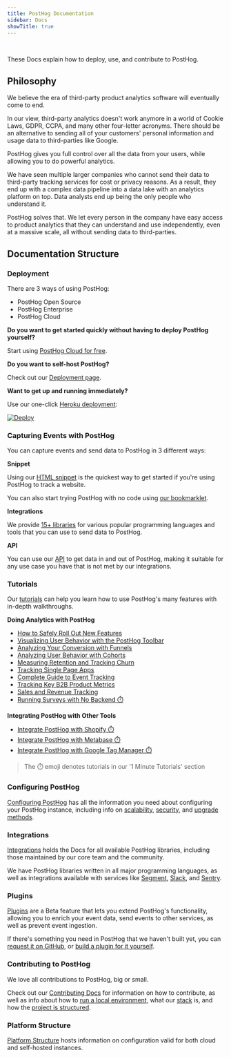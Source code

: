 ```yaml
---
title: PostHog Documentation
sidebar: Docs
showTitle: true
---
```


<br />

These Docs explain how to deploy, use, and contribute to PostHog.

## Philosophy

We believe the era of third-party product analytics software will eventually come to end.

In our view, third-party analytics doesn't work anymore in a world of Cookie Laws, GDPR, CCPA, and many other four-letter acronyms. There should be an alternative to sending all of your customers' personal information and usage data to third-parties like Google.

PostHog gives you full control over all the data from your users, while allowing you to do powerful analytics.

We have seen multiple larger companies who cannot send their data to third-party tracking services for cost or privacy reasons. As a result, they end up with a complex data pipeline into a data lake with an analytics platform on top. Data analysts end up being the only people who understand it.

PostHog solves that. We let every person in the company have easy access to product analytics that they can understand and use independently, even at a massive scale, all without sending data to third-parties.

## Documentation Structure

### Deployment

There are 3 ways of using PostHog:

* PostHog Open Source
* PostHog Enterprise
* PostHog Cloud

**Do you want to get started quickly without having to deploy PostHog yourself?**

Start using [PostHog Cloud for free](https://app.posthog.com).

**Do you want to self-host PostHog?**

Check out our [Deployment page](/docs/deployment).

**Want to get up and running immediately?** 

Use our one-click [Heroku deployment](/docs/deployment/deploy-heroku):

[![Deploy](https://www.herokucdn.com/deploy/button.svg)](https://heroku.com/deploy?template=https://github.com/posthog/posthog)

### Capturing Events with PostHog

You can capture events and send data to PostHog in 3 different ways:

**Snippet**

Using our [HTML snippet](/docs/deployment/snippet-installation) is the quickest way to get started if you're using PostHog to track a website. 

You can also start trying PostHog with no code using [our bookmarklet](/docs/deployment/snippet-installation#get-started-with-no-code).

**Integrations**

We provide [15+ libraries](/docs/libraries) for various popular programming languages and tools that you can use to send data to PostHog. 

**API**

You can use our [API](/docs/api/overview) to get data in and out of PostHog, making it suitable for any use case you have that is not met by our integrations. 

### Tutorials

Our [tutorials](/docs/tutorials) can help you learn how to use PostHog's many features with in-depth walkthroughs. 

**Doing Analytics with PostHog**

- [How to Safely Roll Out New Features](/docs/tutorials/feature-flags)
- [Visualizing User Behavior with the PostHog Toolbar](/docs/tutorials/toolbar)
- [Analyzing Your Conversion with Funnels](/docs/tutorials/funnels)
- [Analyzing User Behavior with Cohorts](/docs/tutorials/cohorts)
- [Measuring Retention and Tracking Churn](/docs/tutorials/retention)
- [Tracking Single Page Apps](/docs/tutorials/spa)
- [Complete Guide to Event Tracking](/docs/tutorials/actions)
- [Tracking Key B2B Product Metrics](/docs/tutorials/b2b)
- [Sales and Revenue Tracking](/docs/tutorials/revenue)
- [Running Surveys with No Backend ⏱️](/docs/tutorials/1-minute/survey)

**Integrating PostHog with Other Tools**

- [Integrate PostHog with Shopify ⏱️](/docs/tutorials/1-minute/integrate-with-shopify) 
- [Integrate PostHog with Metabase ⏱️](/docs/tutorials/1-minute/integrate-with-metabase) 
- [Integrate PostHog with Google Tag Manager ⏱️](/docs/tutorials/1-minute/integrate-with-gtm) 

> The ⏱️ emoji denotes tutorials in our '1 Minute Tutorials' section


### Configuring PostHog

[Configuring PostHog](/docs/configuring-posthog) has all the information you need about configuring your PostHog instance, including info on [scalability](/docs/configuring-posthog/scaling-posthog), [security](/docs/configuring-posthog/securing-posthog), and [upgrade methods](/docs/configuring-posthog/upgrading-posthog).

### Integrations

[Integrations](/docs/libraries) holds the Docs for all available PostHog libraries, including those maintained by our core team and the community.

We have PostHog libraries written in all major programming languages, as well as integrations available with services like [Segment](/docs/libraries/segment), [Slack](/docs/libraries/slack), and [Sentry](/docs/libraries/sentry).

### Plugins

[Plugins](/docs/plugins/overview) are a Beta feature that lets you extend PostHog's functionality, allowing you to enrich your event data, send events to other services, as well as prevent event ingestion.  

If there's something you need in PostHog that we haven't built yet, you can [request it on GitHub](https://github.com/PostHog/posthog/issues/new?labels=enhancement&template=feature_request.md), or [build a plugin for it yourself](/docs/plugins/build).

### Contributing to PostHog

We love all contributions to PostHog, big or small.

Check out our [Contributing Docs](/docs/contributing) for information on how to contribute, as well as info about how to [run a local environment](/docs/developing-locally), what our [stack](/docs/stack) is, and how the [project is structured](/docs/project-structure).

### Platform Structure

[Platform Structure](/docs/application-settings) hosts information on configuration valid for both cloud and self-hosted instances.
